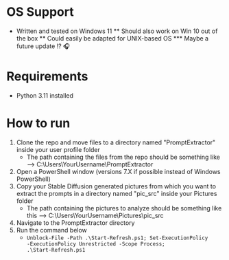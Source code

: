 # OS Support
* Written and tested on Windows 11
** Should also work on Win 10 out of the box
** Could easily be adapted for UNIX-based OS
*** Maybe a future update !? 🎧

# Requirements
* Python 3.11 installed

# How to run
1. Clone the repo and move files to a directory named "PromptExtractor" inside your user profile folder
   * The path containing the files from the repo should be something like --> C:\Users\YourUsername\PromptExtractor
2. Open a PowerShell window (versions 7.X if possible instead of Windows PowerShell)
3. Copy your Stable Diffusion generated pictures from which you want to extract the prompts in a directory named "pic_src" inside your Pictures folder
   * The path containing the pictures to analyze should be something like this --> C:\Users\YourUsername\Pictures\pic_src
3. Navigate to the PromptExtractor directory
5. Run the command below
   * <code>Unblock-File -Path .\Start-Refresh.ps1; Set-ExecutionPolicy -ExecutionPolicy Unrestricted -Scope Process; .\Start-Refresh.ps1</code>
